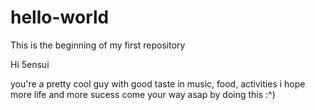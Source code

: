 # hello-world
This is the beginning of my first repository

Hi 5ensui

you're a pretty cool guy with good taste in music, food, activities
i hope more life and more sucess come your way asap by doing this :^)
